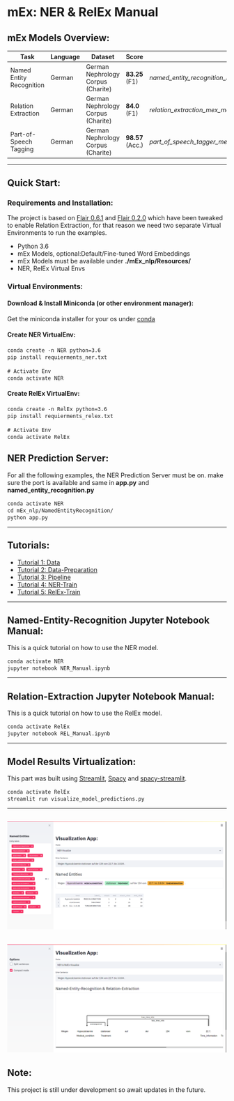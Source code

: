 # mEx: NER & RelEx Manual
## mEx Models Overview:
| Task | Language | Dataset | Score | Model Name| Download|
| -------------------------------  | ---  | ----------- | ---------------- | ------------- |------|
| Named Entity Recognition |German | German Nephrology Corpus (Charite)   |  **83.25** (F1)  | *named_entity_recognition_mex_model(custom_flair_embeddings).pt* |[Link](https://cloud.dfki.de/owncloud/index.php/s/WWbnqJ6N8gQQWMD)|
| Relation Extraction |German | German Nephrology Corpus (Charite)   |  **84.0** (F1)  | *relation_extraction_mex_model(Custom_Word_Concept_Relative_Embeddings).pt*|[Link](https://cloud.dfki.de/owncloud/index.php/s/zDH7FHNbXQXkcLx)|
| Part-of-Speech Tagging |German| German Nephrology Corpus (Charite)  | **98.57** (Acc.) | *part_of_speech_tagger_mex_model(default_word_flair_embeddings).pt*|[Link](https://cloud.dfki.de/owncloud/index.php/s/e7G9deea7eRksCY)|
---
## Quick Start:
### Requirements and Installation:
The project is based on [Flair 0.6.1](https://github.com/flairNLP/flair/releases/tag/v0.6.1) and 
[Flair 0.2.0](https://github.com/amrayach/flair) which have been tweaked to enable Relation Extraction, for that reason we need
two separate Virtual Environments to run the examples.
* Python 3.6
* mEx Models, optional:Default/Fine-tuned Word Embeddings
* mEx Models must be available under **./mEx_nlp/Resources/**
* NER, RelEx Virtual Envs
### Virtual Environments:
#### Download & Install Miniconda (or other environment manager):
Get the miniconda installer for your os under [conda](https://docs.conda.io/en/latest/miniconda.html)
#### Create NER VirtualEnv:
```
conda create -n NER python=3.6
pip install requierments_ner.txt

# Activate Env
conda activate NER
```
#### Create RelEx VirtualEnv:
 ```
conda create -n RelEx python=3.6
pip install requierments_relex.txt

# Activate Env
conda activate RelEx
```
## NER Prediction Server:
For all the following examples, the NER Prediction Server must be on.
make sure the port is available and same in **app.py** and **named_entity_recognition.py**
 ```
conda activate NER
cd mEx_nlp/NamedEntityRecognition/
python app.py
 ```
---
## Tutorials:
* [Tutorial 1: Data](Documentation/Data.md)
* [Tutorial 2: Data-Preparation](Documentation/Data-Preparation.md)
* [Tutorial 3: Pipeline](Documentation/Pipeline.md)
* [Tutorial 4: NER-Train](Documentation/NER-Train.md)
* [Tutorial 5: RelEx-Train](Documentation/RelEx-Train.md)
---
## Named-Entity-Recognition Jupyter Notebook Manual:
This is a quick tutorial on how to use the NER model.
 ```
conda activate NER
jupyter notebook NER_Manual.ipynb
 ```
---
## Relation-Extraction Jupyter Notebook Manual:
This is a quick tutorial on how to use the RelEx model.
 ```
conda activate RelEx
jupyter notebook REL_Manual.ipynb
 ```
---
## Model Results Virtualization:
This part was built using [Streamlit](https://www.streamlit.io/), [Spacy](https://spacy.io/) and [spacy-streamlit](https://github.com/explosion/spacy-streamlit).
 ```
conda activate RelEx
streamlit run visualize_model_predictions.py
 ```
---
![](Documentation/NER_viz.png)
---
![](Documentation/REL_viz.png)
---
## Note:
This project is still under development so await updates in the future.